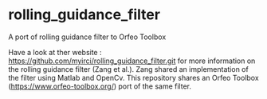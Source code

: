 # rolling_guidance_filter
A port of rolling guidance filter to Orfeo Toolbox


Have a look at ther website : https://github.com/myirci/rolling_guidance_filter.git
for more information on the rolling guidance filter (Zang et al.). Zang shared an implementation of the filter
using Matlab and OpenCv. This repository shares an Orfeo Toolbox (https://www.orfeo-toolbox.org/) port of the same filter.


